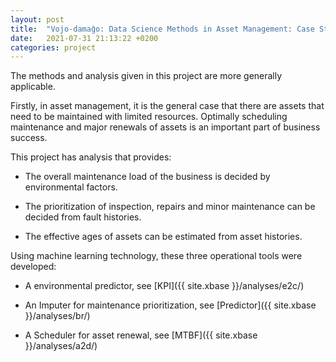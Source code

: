 ```yaml
---
layout: post
title:  "Vojo-damaĝo: Data Science Methods in Asset Management: Case Study: Roads" 
date:   2021-07-31 21:13:22 +0200
categories: project
---
```

The methods and analysis given in this project are more generally applicable.

Firstly, in asset management, it is the general case that there are assets that
need to be maintained with limited resources. Optimally scheduling maintenance
and major renewals of assets is an important part of business success.

This project has analysis that provides:

 - The overall maintenance load of the business is decided by environmental
   factors.
   
 - The prioritization of inspection, repairs and minor maintenance can be
   decided from fault histories.
   
 - The effective ages of assets can be estimated from asset histories.
 
Using machine learning technology, these three operational tools were developed:

 - A environmental predictor, see [KPI]({{ site.xbase }}/analyses/e2c/)
 
 - An Imputer for maintenance prioritization, 
 see [Predictor]({{ site.xbase }}/analyses/br/)
   
 - A Scheduler for asset renewal, see [MTBF]({{ site.xbase }}/analyses/a2d/)

